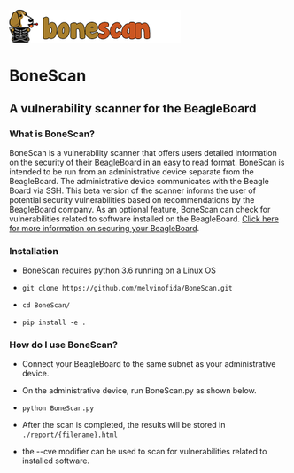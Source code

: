 ![logo](./report/logo.png)
# BoneScan
## A vulnerability scanner for the BeagleBoard

### What is BoneScan?
BoneScan is a vulnerability scanner that offers users detailed information on the security of their BeagleBoard in an easy to read format. BoneScan is intended to be run from an administrative device separate from the BeagleBoard. The administrative device communicates with the Beagle Board via SSH. This beta version of the scanner informs the user of potential security vulnerabilities based on recommendations by the BeagleBoard company. As an optional feature, BoneScan can check for vulnerabilities related to software installed on the BeagleBoard. [Click here for more information on securing your BeagleBoard](https://beagleboard.org/ai/aws).

### Installation
* BoneScan requires python 3.6 running on a Linux OS

* `git clone https://github.com/melvinofida/BoneScan.git`

* `cd BoneScan/`

* `pip install -e .`
### How do I use BoneScan?
* Connect your BeagleBoard to the same subnet as your administrative device.
* On the administrative device, run BoneScan.py as shown below.

* `python BoneScan.py`
* After the scan is completed, the results will be stored in `./report/{filename}.html`
* the --cve modifier can be used to scan for vulnerabilities related to installed software.

